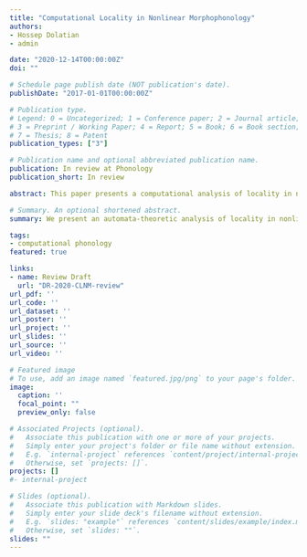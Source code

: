 ```yaml
---
title: "Computational Locality in Nonlinear Morphophonology"
authors:
- Hossep Dolatian
- admin

date: "2020-12-14T00:00:00Z"
doi: ""

# Schedule page publish date (NOT publication's date).
publishDate: "2017-01-01T00:00:00Z"

# Publication type.
# Legend: 0 = Uncategorized; 1 = Conference paper; 2 = Journal article;
# 3 = Preprint / Working Paper; 4 = Report; 5 = Book; 6 = Book section;
# 7 = Thesis; 8 = Patent
publication_types: ["3"]

# Publication name and optional abbreviated publication name.
publication: In review at Phonology
publication_short: In review

abstract: This paper presents a computational analysis of locality in nonlinear phonology and morphology. Most segmental phonology and concatenative morphology are computationally local and characterized by the class of Input Strictly Local functions. We generalize these functions to consider multiple inputs, i.e. Multi-Input Strictly Local. We implement this approach using multi-tape automata, and find that they elegantly characterize the bulk of nonlinear suprasegmental phonology and morphology. We demonstrate these results for both tonal phonology and template-filling patterns in root-and-pattern morphology. We show that locality is affected by some theoretical choices (directionality, tier-conflation), but not others (phonological content of templates). For prosodic morphology, nuanced representational choices can affect locality. The flexibility and precision given by the mathematical theory of formal languages provides precise discussion of the nuances of phonological and morphological complexity and substance in a theory-independent but rigorous way.

# Summary. An optional shortened abstract.
summary: We present an automata-theoretic analysis of locality in nonlinear phonology and morphology.

tags:
- computational phonology
featured: true

links:
- name: Review Draft
  url: "DR-2020-CLNM-review"
url_pdf: ''
url_code: ''
url_dataset: ''
url_poster: ''
url_project: ''
url_slides: ''
url_source: ''
url_video: ''

# Featured image
# To use, add an image named `featured.jpg/png` to your page's folder.
image:
  caption: ''
  focal_point: ""
  preview_only: false

# Associated Projects (optional).
#   Associate this publication with one or more of your projects.
#   Simply enter your project's folder or file name without extension.
#   E.g. `internal-project` references `content/project/internal-project/index.md`.
#   Otherwise, set `projects: []`.
projects: []
#- internal-project

# Slides (optional).
#   Associate this publication with Markdown slides.
#   Simply enter your slide deck's filename without extension.
#   E.g. `slides: "example"` references `content/slides/example/index.md`.
#   Otherwise, set `slides: ""`.
slides: ""
---
```

